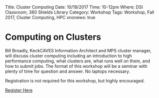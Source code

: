 Title: Cluster Computing
Date: 10/19/2017
Time: 10-12pm
Where: DSI Classroom, 360 Shields Library
Category: Workshop
Tags: Workshop, Fall 2017, Cluster Computing, HPC
xnonews: true

# Computing on Clusters

Bill Broadly, KeckCAVES Information Architect and MPS cluster manager, will discuss cluster computing including an introduction to high performance computing, what clusters are, what runs well on them, and how to submit jobs. The format of this workshop will be a seminar with plenty of time for question and answer. No laptops necessary.

Registration is not required for this workshop, but highly encouraged.

[Register Here](https://www.eventbrite.com/e/dsi-workshop-oct-20-computing-on-clusters-tickets-38741180915)